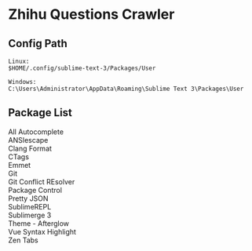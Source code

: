 Zhihu Questions Crawler
====================

Config Path
-----
```
Linux:
$HOME/.config/sublime-text-3/Packages/User
```

```
Windows:
C:\Users\Administrator\AppData\Roaming\Sublime Text 3\Packages\User
```

Package List
--------
All Autocomplete  
ANSIescape  
Clang Format  
CTags  
Emmet  
Git  
Git Conflict REsolver  
Package Control  
Pretty JSON  
SublimeREPL  
Sublimerge 3  
Theme - Afterglow  
Vue Syntax Highlight  
Zen Tabs  
